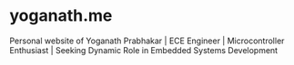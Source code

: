 # yoganath.me
Personal website of Yoganath Prabhakar | ECE Engineer | Microcontroller Enthusiast | Seeking Dynamic Role in Embedded Systems Development
